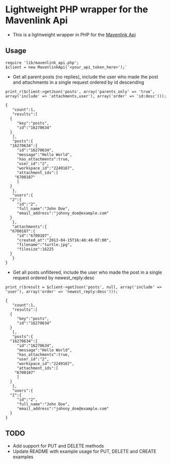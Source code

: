Lightweight PHP wrapper for the Mavenlink Api
==============================================

* This is a lightweight wrapper in PHP for the [Mavenlink Api](http://github.com/mavenlink)

Usage
--------

    require 'lib/mavenlink_api.php';
    $client = new MavenlinkApi('<your_api_token_here>');`

* Get all parent posts (no replies), include the user who made the post and attachments in a single request ordered by id descending


`print_r($client->getJson('posts', array('parents_only' => 'true', array('include' => 'attachments,user'), array('order' => 'id:desc')));`

    {
       "count":1,
       "results":[
	  {
	     "key":"posts",
	     "id":"16270634"
	  }
       ],
       "posts":{
	  "16270634":{
	     "id":"16270634",
	     "message":"Hello World",
	     "has_attachments":true,
	     "user_id":"2",
	     "workspace_id":"2249167",
	     "attachment_ids":[
		"6700107"
	     ]
	  }
       },
       "users":{
	  "2":{
	     "id":"2",
	     "full_name":"John Doe",
	     "email_address":"johnny_doe@example.com"
	  }
       },
       "attachments":{
	  "6700107":{
	     "id":"6700107",
	     "created_at":"2013-04-15T16:48:48-07:00",
	     "filename":"turtle.jpg",
	     "filesize":16225
	  }
       }
    }

* Get all posts unfiltered, include the user who made the post in a single request ordered by newest_reply:desc

`print_r($result = $client->getJson('posts', null, array('include' => 'user'), array('order' => 'newest_reply:desc')));`

    {
       "count":1,
       "results":[
	  {
	     "key":"posts",
	     "id":"16270634"
	  }
       ],
       "posts":{
	  "16270634":{
	     "id":"16270634",
	     "message":"Hello World",
	     "has_attachments":true,
	     "user_id":"2",
	     "workspace_id":"2249167",
	     "attachment_ids":[
		"6700107"
	     ]
	  }
       },
       "users":{
	  "2":{
	     "id":"2",
	     "full_name":"John Doe",
	     "email_address":"johnny_doe@example.com"
	  }
    }

## TODO

* Add support for PUT and DELETE methods
* Update README with example usage for PUT, DELETE and CREATE examples
